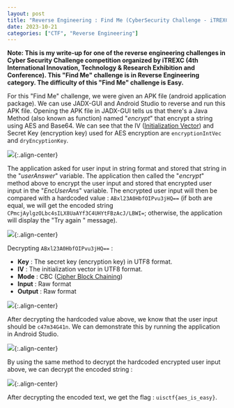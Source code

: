 ```yaml
---
layout: post
title: "Reverse Engineering : Find Me (CyberSecurity Challenge - iTREXC 2023)"
date: 2023-10-21
categories: ["CTF", "Reverse Engineering"]
---
```


**Note: This is my write-up for one of the reverse engineering challenges in Cyber Security Challenge competition organized by iTREXC (4th International Innovation, Technology & Research Exhibition and Conference). This "Find Me" challenge is in Reverse Engineering category. The difficulty of this "Find Me" challenge is Easy.**

For this "Find Me" challenge, we were given an APK file (android application package). We can use JADX-GUI and Android Studio to reverse and run this APK file. Opening the APK file in JADX-GUI tells us that there's a Java Method (also known as function) named "*encrypt*" that encrypt a string using AES and Base64. We can see that the IV ([Initialization Vector](https://en.wikipedia.org/wiki/Initialization_vector)) and Secret Key (encryption key) used for AES encryption are `encryptionIntVec` and `dryEncyptionKey`.

![](https://raw.githubusercontent.com/faridarif/faridarif.github.io/master/pictures/find-me-encrypt.png){:.align-center}

The application asked for user input in string format and stored that string in the "*userAnswer*" variable. The application then called the "*encrypt*" method above to encrypt the user input and stored that encrypted user input in the "*EncUserAns*" variable. The encrypted user input will then be compared with a hardcoded value : `ABxl23A0HbfOIPvu3jHQ==` (if both are equal, we will get the encoded string `CPmcjAylgzOLbc4sILX8UaAYf3C4UHYtFBzAcJ/LBWI=`; otherwise, the application will display the "Try again " message).

![](https://raw.githubusercontent.com/faridarif/faridarif.github.io/master/pictures/find-me-input-and-flag.png){:.align-center}

Decrypting `ABxl23A0HbfOIPvu3jHQ==` :

- **Key** : The secret key (encryption key) in UTF8 format.
- **IV** : The initialization vector in UTF8 format.
- **Mode** : CBC ([Cipher Block Chaining](https://en.wikipedia.org/wiki/Block_cipher_mode_of_operation))
- **Input** : Raw format
- **Output** : Raw format

![](https://raw.githubusercontent.com/faridarif/faridarif.github.io/master/pictures/find-me-input-aes-decrypt.png){:.align-center}

After decrypting the hardcoded value above, we know that the user input should be `c47m34G41n`. We can demonstrate this by running the application in Android Studio.

![](https://raw.githubusercontent.com/faridarif/faridarif.github.io/master/pictures/find-me-proof.png){:.align-center}

By using the same method to decrypt the hardcoded encrypted user input above, we can decrypt the encoded string :

![](https://raw.githubusercontent.com/faridarif/faridarif.github.io/master/pictures/find-me-flag-aes-decrypt.png){:.align-center}

After decrypting the encoded text, we get the flag : `uisctf{aes_is_easy}`.

